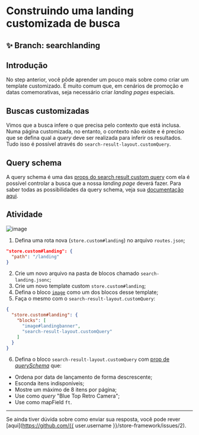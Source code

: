# Construindo uma landing customizada de busca

## :sparkles: **Branch:** searchlanding

## Introdução

No step anterior, você pôde aprender um pouco mais sobre como criar um template customizado. É muito comum que, em cenários de promoção e datas comemorativas, seja necessário criar *landing pages* especiais.  

## Buscas customizadas

Vimos que a busca infere o que precisa pelo contexto que está inclusa. Numa página customizada, no entanto, o contexto não existe e é preciso que se defina qual a *query* deve ser realizada para inferir os resultados. Tudo isso é possível através do `search-result-layout.customQuery`.

## Query schema

A query schema é uma das [props do search result custom query](https://vtex.io/docs/app/vtex.search-result#layout-api) com ela é possível controlar a busca que a nossa *landing page* deverá fazer. Para saber todas as possibilidades da query schema, veja sua [documentação aqui](https://vtex.io/docs/app/vtex.search-result#queryschema).

## Atividade

![image](https://user-images.githubusercontent.com/18701182/69890324-d1792b80-12d3-11ea-911d-194d2cb778c8.png)

1. Defina uma rota nova (`store.custom#landing`) no arquivo `routes.json`;

```json
"store.custom#landing": {
  "path": "/landing"
}
```

2. Crie um novo arquivo na pasta de blocos chamado `search-landing.jsonc`;
3. Crie um novo template custom `store.custom#landing`;
4. Defina o bloco [`image`](https://vtex.io/docs/components/all/vtex.store-components/image) como um dos blocos desse template;
5. Faça o mesmo com o `search-result-layout.customQuery`:

```json
{
  "store.custom#landing": { 
    "blocks": [
      "image#landingbanner", 
      "search-result-layout.customQuery"
    ]
  }
}
```

6. Defina o bloco `search-result-layout.customQuery` com [prop de *querySchema*](https://vtex.io/docs/app/vtex.search-result#queryschema) que:
  - Ordena por data de lançamento de forma descrescente;
  - Esconda itens indisponíveis;
  - Mostre um máximo de 8 itens por página;
  - Use como *query* "Blue Top Retro Camera";
  - Use como mapField `ft`.

----

Se ainda tiver dúvida sobre como enviar sua resposta, você pode rever [aqui](https://github.com/{{ user.username }}/store-framework/issues/2).
